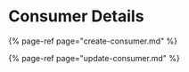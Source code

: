 # Consumer Details

{% page-ref page="create-consumer.md" %}

{% page-ref page="update-consumer.md" %}









